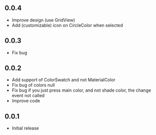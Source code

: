 ## 0.0.4

* Improve design (use GridView)
* Add (customizable) icon on CircleColor when selected

## 0.0.3

* Fix bug

## 0.0.2

* Add support of ColorSwatch and not MaterialColor
* Fix bug of colors null
* Fix bug if you just press main color, and not shade color, the change event not called
* Improve code

## 0.0.1

* Initial release